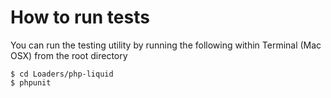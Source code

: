 # How to run tests

You can run the testing utility by running the following within Terminal (Mac OSX) from the root directory

    $ cd Loaders/php-liquid
    $ phpunit